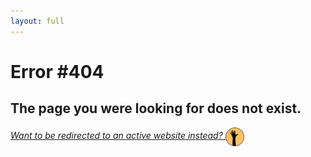 ```yaml
---
layout: full
---
```


# Error #404

## The page you were looking for does not exist.
<a href="https://aprilrpil.github.io/finding-fit.github.io/"><i>Want to be redirected to an active website instead?</i> <img src="assets/img/finding-fit-blog-icon.png" alt="Finding Fit blog icon: Dark grey outlined, yellow-orange circle with a hand reaching upwards in the middle" width="30" style="vertical-align: middle"></a>
